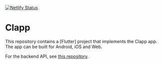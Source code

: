 [![Netlify Status](https://api.netlify.com/api/v1/badges/4a6bd5fa-39e5-4b5a-b23f-04af460c144f/deploy-status)](https://app.netlify.com/sites/betogether/deploys)

# Clapp
This repository contains a [Flutter] project that implements the Clapp app. The app can be built for Android, iOS and Web.

For the backend API, see [this repository](https://github.com/URVSquad/betogether-aws).
